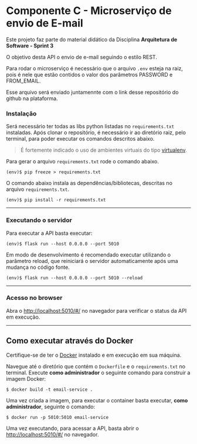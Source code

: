 # Componente C - Microserviço de envio de E-mail

Este projeto faz parte do material didático da Disciplina **Arquitetura de Software - Sprint 3** 

O objetivo desta API o envio de e-mail seguindo o estilo REST.

Para rodar o microserviço é necessário que o arquivo `.env` esteja na raiz, pois é nele que estão contidos o valor dos parâmetros PASSWORD e FROM_EMAIL.

Esse arquivo será enviado juntamennte com o link desse repositório do github na plataforma.



### Instalação


Será necessário ter todas as libs python listadas no `requirements.txt` instaladas.
Após clonar o repositório, é necessário ir ao diretório raiz, pelo terminal, para poder executar os comandos descritos abaixo.



> É fortemente indicado o uso de ambientes virtuais do tipo [virtualenv](https://virtualenv.pypa.io/en/latest/installation.html).

Para gerar o arquivo `requirements.txt` rode o comando abaixo.

```
(env)$ pip freeze > requirements.txt
```
O comando abaixo instala as dependências/bibliotecas, descritas no arquivo `requirements.txt`.

```
(env)$ pip install -r requirements.txt
```


---
### Executando o servidor


Para executar a API  basta executar:

```
(env)$ flask run --host 0.0.0.0 --port 5010
```

Em modo de desenvolvimento é recomendado executar utilizando o parâmetro reload, que reiniciará o servidor
automaticamente após uma mudança no código fonte. 

```
(env)$ flask run --host 0.0.0.0 --port 5010 --reload
```

---
### Acesso no browser

Abra o [http://localhost:5010/#/](http://localhost:5010/#/) no navegador para verificar o status da API em execução.

---
## Como executar através do Docker

Certifique-se de ter o [Docker](https://docs.docker.com/engine/install/) instalado e em execução em sua máquina.

Navegue até o diretório que contém o `Dockerfile` e o `requirements.txt` no terminal.
Execute **como administrador** o seguinte comando para construir a imagem Docker:

```
$ docker build -t email-service .
```

Uma vez criada a imagem, para executar o container basta executar, **como administrador**, seguinte o comando:

```
$ docker run -p 5010:5010 email-service
```

Uma vez executando, para acessar a API, basta abrir o [http://localhost:5010/#/](http://localhost:5010/#/) no navegador.


